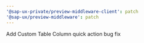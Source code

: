```yaml
---
'@sap-ux-private/preview-middleware-client': patch
'@sap-ux/preview-middleware': patch
---
```


Add Custom Table Column quick action bug fix
